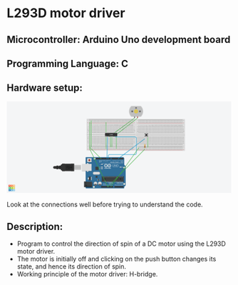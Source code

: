# L293D motor driver

## Microcontroller: Arduino Uno development board
## Programming Language: C

## Hardware setup:

![Setup image](./Setup.PNG)

Look at the connections well before trying to understand the code.



## Description:

- Program to control the direction of spin of a DC motor using the L293D motor driver. 
- The motor is initially off and clicking on the push button changes its state, and hence its direction of spin. 
- Working principle of the motor driver: H-bridge.
